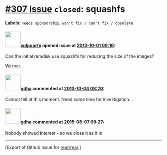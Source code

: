 [\#307 Issue](https://github.com/rear/rear/issues/307) `closed`: squashfs
=========================================================================

**Labels**: `needs sponsorship`, `won't fix / can't fix / obsolete`

#### <img src="https://avatars.githubusercontent.com/u/1590248?v=4" width="50">[wdpoorte](https://github.com/wdpoorte) opened issue at [2013-10-01 09:16](https://github.com/rear/rear/issues/307):

Can the initial ramdisk use squashfs for reducing the size of the
images?

Werner.

#### <img src="https://avatars.githubusercontent.com/u/888633?u=cdaeb31efcc0048d3619651aa18dd4b76e636b21&v=4" width="50">[gdha](https://github.com/gdha) commented at [2013-10-04 08:20](https://github.com/rear/rear/issues/307#issuecomment-25682880):

Cannot tell at this moment. Need some time for investigation...

#### <img src="https://avatars.githubusercontent.com/u/888633?u=cdaeb31efcc0048d3619651aa18dd4b76e636b21&v=4" width="50">[gdha](https://github.com/gdha) commented at [2015-08-07 09:27](https://github.com/rear/rear/issues/307#issuecomment-128652661):

Nobody showed interest - so we close it as it is

------------------------------------------------------------------------

\[Export of Github issue for
[rear/rear](https://github.com/rear/rear).\]
